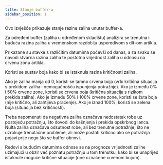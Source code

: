```yaml
---
title: Stanje buffer-a 
sidebar_position: 1
---
```

Ovo izvješće prikazuje stanje razine zaliha unutar buffer-a.   

Za određeni buffer (zaliha u određenom skladištu) analizira se trenutna i buduća razina zaliha u vremenskom razdoblju usporedivom s dlt-om artikla.   

Prikazane su stavke s različitim datumima počevši od danas, a za svaku se navodi stvarna razina zaliha te postotna vrijednost zaliha u odnosu na crvenu zonu artikla.   

Koristi se sustav boja kako bi se istaknula razina kritičnosti zaliha.   

Ako je zaliha manja od 0, koristi se tamno crvena boja (vrlo kritična situacija s prekidom zaliha i nemogućnošću ispunjenja potražnje). Ako je između 0% i 50% crvene zone, koristi se crvena boja (kritična situacija s rizikom prekida zaliha). Ako je između 50% i 100% crvene zone, koristi se žuta boja (nije kritično, ali zahtijeva praćenje). Ako je iznad 100%, koristi se zelena boja (situacija bez kritičnosti).   

Treba napomenuti da negativna zaliha označava nedostatak robe uz postojeću potražnju, što dovodi do kašnjenja i prekida opskrbnog lanca. Nulta zaliha označava odsutnost robe, ali bez trenutne potražnje, što ne uzrokuje trenutačne probleme, ali može postati kritično ako se potražnja pojavi prije nego što se buffer obnovi.   

Redovi s budućim datumima odnose se na prognoze vrijednosti zalihe uzimajući u obzir već poznatu potražnju u tom trenutku, kako bi se unaprijed istaknule moguće kritične situacije (one označene crvenom bojom).